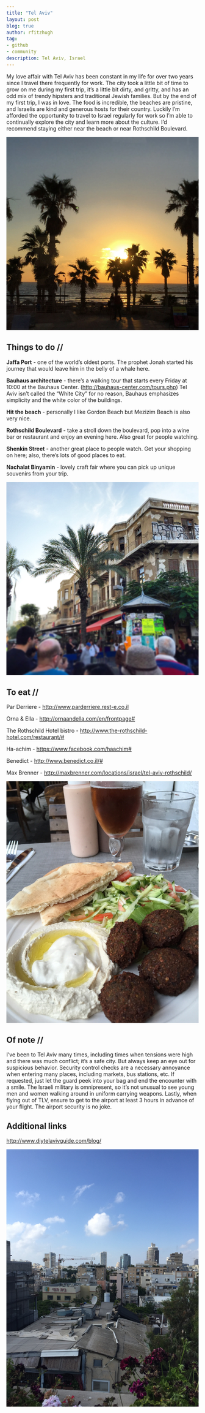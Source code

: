 ```yaml
---
title: "Tel Aviv"
layout: post
blog: true
author: rfitzhugh
tag:
- github
- community
description: Tel Aviv, Israel
---
```


My love affair with Tel Aviv has been constant in my life for over two years since I travel there frequently for work. The city took a little bit of time to grow on me during my first trip, it’s a little bit dirty, and gritty, and has an odd mix of trendy hipsters and traditional Jewish families. But by the end of my first trip, I was in love. The food is incredible, the beaches are pristine, and Israelis are kind and generous hosts for their country. Luckily I’m afforded the opportunity to travel to Israel regularly for work so I’m able to continually explore the city and learn more about the culture. I’d recommend staying either near the beach or near Rothschild Boulevard.

![alt text](/assets/2016-01-31-tel-aviv/beach.jpeg)

## Things to do //

**Jaffa Port** - one of the world’s oldest ports. The prophet Jonah started his journey that would leave him in the belly of a whale here.

**Bauhaus architecture** - there’s a walking tour that starts every Friday at 10:00 at the Bauhaus Center. (http://bauhaus-center.com/tours.php) Tel Aviv isn’t called the “White City” for no reason, Bauhaus emphasizes simplicity and the white color of the buildings.

**Hit the beach** - personally I like Gordon Beach but Mezizim Beach is also very nice.

**Rothschild Boulevard** - take a stroll down the boulevard, pop into a wine bar or restaurant and enjoy an evening here. Also great for people watching.

**Shenkin Street** - another great place to people watch. Get your shopping on here; also, there’s lots of good places to eat.

**Nachalat Binyamin** - lovely craft fair where you can pick up unique souvenirs from your trip.

![alt text](/assets/2016-01-31-tel-aviv/market.jpeg)

## To eat //

Par Derriere - http://www.parderriere.rest-e.co.il

Orna & Ella - http://ornaandella.com/en/frontpage#

The Rothschild Hotel bistro - http://www.the-rothschild-hotel.com/restaurant/#

Ha-achim - https://www.facebook.com/haachim#

Benedict - http://www.benedict.co.il/#

Max Brenner - http://maxbrenner.com/locations/israel/tel-aviv-rothschild/

![alt text](/assets/2016-01-31-tel-aviv/falafel.jpeg)

## Of note //

I’ve been to Tel Aviv many times, including times when tensions were high and there was much conflict; it’s a safe city. But always keep an eye out for suspicious behavior. Security control checks are a necessary annoyance when entering many places, including markets, bus stations, etc. If requested, just let the guard peek into your bag and end the encounter with a smile. The Israeli military is omnipresent, so it’s not unusual to see young men and women walking around in uniform carrying weapons. Lastly, when flying out of TLV, ensure to get to the airport at least 3 hours in advance of your flight. The airport security is no joke.

## Additional links

http://www.diytelavivguide.com/blog/

![alt text](/assets/2016-01-31-tel-aviv/city.jpeg)

